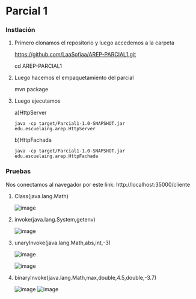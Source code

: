 # Parcial 1
### Instlación

1. Primero clonamos el repositorio y luego accedemos a la carpeta

    https://github.com/LaaSofiaa/AREP-PARCIAL1.git
   
    cd AREP-PARCIAL1

3. Luego hacemos el empaquetamiento del parcial

    mvn package

3. Luego ejecutamos
   
     a)HttpServer

       java -cp target/Parcial1-1.0-SNAPSHOT.jar edu.escuelaing.arep.HttpServer

    b)HttpFachada

       java -cp target/Parcial1-1.0-SNAPSHOT.jar edu.escuelaing.arep.HttpFachada

### Pruebas

Nos conectamos al navegador por este link: http://localhost:35000/cliente

1. Class(java.lang.Math)

   ![image](https://github.com/user-attachments/assets/f1cd0970-cec7-4cff-b0f5-013472486387)

2. invoke(java.lang.System,getenv)

   ![image](https://github.com/user-attachments/assets/45deda52-6246-485c-9f4c-15a6a237e9d2)


3. unaryInvoke(java.lang.Math,abs,int,-3)

   ![image](https://github.com/user-attachments/assets/84b8425f-56c7-4756-a338-5e9fa99f8bfa)

   ![image](https://github.com/user-attachments/assets/34dc7775-1b12-4868-864c-f68a542b5c62)

4. binaryInvoke(java.lang.Math,max,double,4.5,double,-3.7)

   ![image](https://github.com/user-attachments/assets/ada53fdc-ddfe-4455-8fef-fda7d2e7644a)
   ![image](https://github.com/user-attachments/assets/c621daac-2b24-40c8-8de6-ae5aff799c93)








   

     
